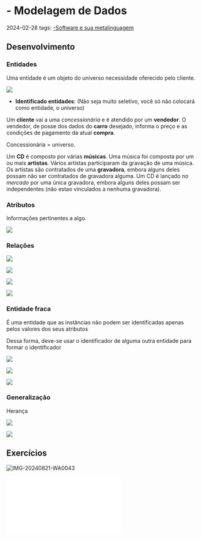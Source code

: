 # - Modelagem de Dados
2024-02-28
tags: [-Software e sua metalinguagem](../-Software%20e%20sua%20metalinguagem.md)


## Desenvolvimento

### Entidades

Uma entidade é um objeto do universo necessidade oferecido pelo cliente.


![](../../../img/Screenshot_20240303_160315_Drive.jpg)

- **Identificado entidades**:    (Não seja muito seletivo, você só não colocará como entidade, o universo)

Um **cliente** vai a uma *concessionária* e é atendido por um **vendedor**. O vendedor, de posse dos dados do **carro** desejado, informa o preço e as condições de pagamento da atual **compra**.

Concessionária = universo.

Um **CD** é composto por várias **músicas**. Uma música foi composta por um ou mais **artistas**. Vários artistas participaram da gravação de uma música. Os artistas são contratados de uma **gravadora**, embora alguns deles possam não ser contratados de gravadora alguma. Um CD é lançado no *mercado* por uma única gravadora, embora alguns deles possam ser independentes (não estao vinculados a nenhuma gravadora).


### Atributos

Informações pertinentes a algo.

![](../../../img/Screenshot_20240320_162955_Teams.jpg)

### Relações


![](../../../img/Screenshot_20240320_162437_Teams.jpg)

![](../../../img/Screenshot_20240320_162710_Teams.jpg)

![](../../../img/Screenshot_20240320_162720_Teams.jpg)



![](../../../img/Screenshot_20240320_163047_Teams.jpg)

###  Entidade fraca

É uma entidade que as instâncias não podem ser identificadas apenas pelos valores dos seus atributos

Dessa forma, deve-se usar o identificador de alguma outra entidade para formar o identificador 

![](../../../img/Screenshot_20240327_203800_Teams.jpg)

![](../../../img/Screenshot_20240327_203813_Teams.jpg)

![](../../../img/Screenshot_20240327_203902_Teams.jpg)

### Generalização

Herança

![](../../../img/Screenshot_20240327_205124_Teams.jpg)


![](../../../img/Screenshot_20240327_210439_Teams.jpg)


## Exercícios

![IMG-20240821-WA0043](../../../img/IMG-20240821-WA0043.jpg)




![exerciseP2](exerciseP2.md)



